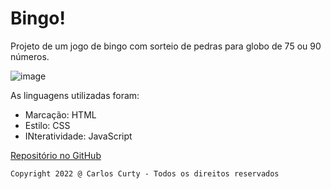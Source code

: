 # Bingo!

Projeto de um jogo de bingo com sorteio de pedras para globo de 75 ou 90 números.

![image](https://user-images.githubusercontent.com/68711113/165095493-0cd495e0-abf4-4238-87d3-17e5a3ca45af.png)

As linguagens utilizadas foram:

* Marcação: HTML
* Estilo: CSS
* INteratividade: JavaScript

[Repositório no GitHub](https://carloscurty.github.io/bingo)

~~~
Copyright 2022 @ Carlos Curty - Todos os direitos reservados
~~~
